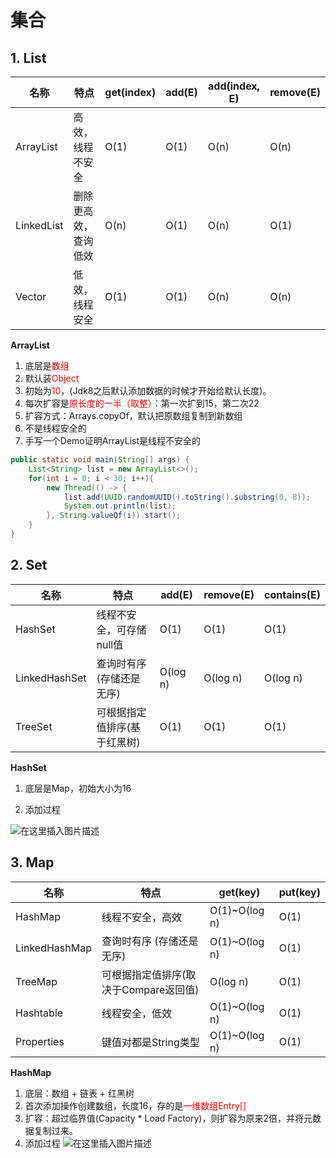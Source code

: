 # 集合
## 1. List

| 名称       | 特点                 | get(index) | add(E) | add(index, E) | remove(E) |
| ---------- | -------------------- | ---------- | ------ | ------------- | --------- |
| ArrayList  | 高效，线程不安全     | O(1)       | O(1)   | O(n)          | O(n)      |
| LinkedList | 删除更高效，查询低效 | O(n)       | O(1)   | O(n)          | O(1)      |
| Vector     | 低效，线程安全       | O(1)       | O(1)   | O(n)          | O(n)      |

**ArrayList**

1. 底层是<font color=red>数组</font>
2. 默认装<font color=red>Object</font>
3. 初始为<font color=red>10</font>，(Jdk8之后默认添加数据的时候才开始给默认长度)。
4. 每次扩容是<font color=red>原长度的一半（取整）</font>：第一次扩到15，第二次22
5. 扩容方式：Arrays.copyOf，默认把原数组复制到新数组
6. 不是线程安全的
7. 手写一个Demo证明ArrayList是线程不安全的

```java
public static void main(String[] args) {
    List<String> list = new ArrayList<>();
    for(int i = 0; i < 30; i++){
        new Thread(() -> {
            list.add(UUID.randomUUID().toString().substring(0, 8));
            System.out.println(list);
        }, String.valueOf(i)).start();
    }
}
```

## 2. Set

| 名称          | 特点                         | add(E)   | remove(E) | contains(E) |
| ------------- | ---------------------------- | -------- | --------- | ----------- |
| HashSet       | 线程不安全，可存储null值     | O(1)     | O(1)      | O(1)        |
| LinkedHashSet | 查询时有序 (存储还是无序)    | O(log n) | O(log n)  | O(log n)    |
| TreeSet       | 可根据指定值排序(基于红黑树) | O(1)     | O(1)      | O(1)        |

**HashSet**

1. 底层是Map，初始大小为16

2. 添加过程

![在这里插入图片描述](https://img-blog.csdnimg.cn/20200209154216578.png?x-oss-process=image/watermark,type_ZmFuZ3poZW5naGVpdGk,shadow_10,text_aHR0cHM6Ly9ibG9nLmNzZG4ubmV0L3dlaXhpbl80MjEwMzAyNg==,size_16,color_FFFFFF,t_70)

## 3. Map

| 名称          | 特点                                  | get(key)      | put(key) |
| ------------- | ------------------------------------- | ------------- | -------- |
| HashMap       | 线程不安全，高效                      | O(1)~O(log n) | O(1)     |
| LinkedHashMap | 查询时有序 (存储还是无序)             | O(1)~O(log n) | O(1)     |
| TreeMap       | 可根据指定值排序(取决于Compare返回值) | O(log n)      | O(1)     |
| Hashtable     | 线程安全，低效                        | O(1)~O(log n) | O(1)     |
| Properties    | 键值对都是String类型                  | O(1)~O(log n) | O(1)     |

**HashMap**

1. 底层：数组 + 链表 + 红黑树
2. 首次添加操作创建数组，长度16，存的是<font color=red>一维数组Entry[]</font>
3. 扩容：超过临界值(Capacity * Load Factory)，则扩容为原来2倍，并将元数据复制过来。
4. 添加过程
![在这里插入图片描述](https://img-blog.csdnimg.cn/20200209154206861.png?x-oss-process=image/watermark,type_ZmFuZ3poZW5naGVpdGk,shadow_10,text_aHR0cHM6Ly9ibG9nLmNzZG4ubmV0L3dlaXhpbl80MjEwMzAyNg==,size_16,color_FFFFFF,t_70)